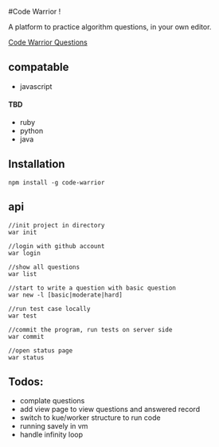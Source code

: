 #Code Warrior !

A platform to practice algorithm questions, in your own editor.

[Code Warrior Questions](http://github.com/Rafe/code-warrior-questions)

## compatable

+ javascript

#### TBD

+ ruby
+ python
+ java

## Installation

    npm install -g code-warrior

## api

    //init project in directory
    war init

    //login with github account
    war login

    //show all questions
    war list

    //start to write a question with basic question
    war new -l [basic|moderate|hard]

    //run test case locally
    war test

    //commit the program, run tests on server side
    war commit

    //open status page
    war status

## Todos:

+ complate questions
+ add view page to view questions and answered record
+ switch to kue/worker structure to run code
+ running savely in vm
+ handle infinity loop
